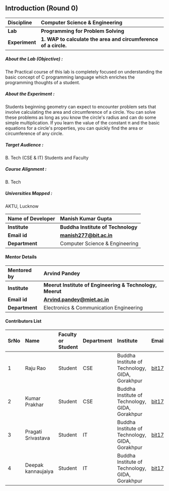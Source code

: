 ## Introduction (Round 0)

<b>Discipline | <b>Computer Science & Engineering 
:--|:--|
<b> Lab | <b> Programming for Problem Solving
<b> Experiment|     <b> 1. WAP to calculate the area and circumference of a circle.

<h5> About the Lab (Objective) : </h5>

The Practical course of this lab is completely focused on understanding the basic concept of C programming language which enriches the programming thoughts of a student.

<h5> About the Experiment : </h5>

Students beginning geometry can expect to encounter problem sets that involve calculating the area and circumference of a circle. You can solve these problems as long as you know the circle's radius and can do some simple multiplication. If you learn the value of the constant π and the basic equations for a circle's properties, you can quickly find the area or circumference of any circle.

<h5> Target Audience : </h5>

B. Tech (CSE & IT) Students and Faculty  

<h5> Course Alignment : </h5>

B. Tech  

<h5> Universities Mapped : </h5>

AKTU,  Lucknow

<b>Name of Developer | <b> Manish Kumar Gupta
:--|:--|
<b> Institute | <b> Buddha Institute of Technology 
<b> Email id|     <b> manish277@bit.ac.in
<b> Department | Computer Science & Engineering 

#### Mentor Details

<b>Mentored by | <b> Arvind Pandey  
:--|:--|
<b> Institute | <b> Meerut Institute of Engineering & Technology, Meerut
<b> Email id|     <b> Arvind.pandey@miet.ac.in
<b> Department | Electronics & Communication Engineering 

#### Contributors List

SrNo | Name | Faculty or Student | Department| Institute | Email id
:--|:--|:--|:--|:--|:--|
1 | Raju Rao | Student | CSE | Buddha Institute of Technology, GIDA, Gorakhpur |bit17cs18@bit.ac.in
2 | Kumar Prakhar | Student | CSE | Buddha Institute of Technology, GIDA, Gorakhpur |bit17cs27@bit.ac.in
3 | Pragati Srivastava | Student | IT | Buddha Institute of Technology, GIDA, Gorakhpur |bit17it24@bit.ac.in
4 | Deepak kannaujaiya | Student | IT | Buddha Institute of Technology, GIDA, Gorakhpur |bit17it15@bit.ac.in


<br>
</b>
